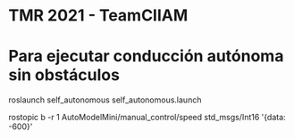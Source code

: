 # TMR 2021 - TeamCIIAM

# Para ejecutar conducción autónoma sin obstáculos

roslaunch self_autonomous self_autonomous.launch

rostopic b -r 1 AutoModelMini/manual_control/speed std_msgs/Int16 '{data: -600}'

